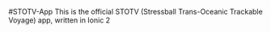 #STOTV-App
This is the official STOTV (Stressball Trans-Oceanic Trackable Voyage) app, written in Ionic 2
